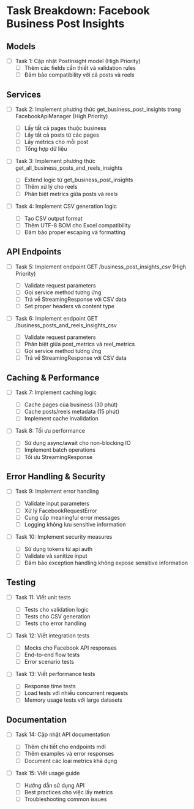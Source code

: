 # Task Breakdown: Facebook Business Post Insights

## Models

- [ ] Task 1: Cập nhật PostInsight model (High Priority)
  - [ ] Thêm các fields cần thiết và validation rules
  - [ ] Đảm bảo compatibility với cả posts và reels

## Services

- [ ] Task 2: Implement phương thức get_business_post_insights trong FacebookApiManager (High Priority)

  - [ ] Lấy tất cả pages thuộc business
  - [ ] Lấy tất cả posts từ các pages
  - [ ] Lấy metrics cho mỗi post
  - [ ] Tổng hợp dữ liệu

- [ ] Task 3: Implement phương thức get_all_business_posts_and_reels_insights

  - [ ] Extend logic từ get_business_post_insights
  - [ ] Thêm xử lý cho reels
  - [ ] Phân biệt metrics giữa posts và reels

- [ ] Task 4: Implement CSV generation logic
  - [ ] Tạo CSV output format
  - [ ] Thêm UTF-8 BOM cho Excel compatibility
  - [ ] Đảm bảo proper escaping và formatting

## API Endpoints

- [ ] Task 5: Implement endpoint GET /business_post_insights_csv (High Priority)

  - [ ] Validate request parameters
  - [ ] Gọi service method tương ứng
  - [ ] Trả về StreamingResponse với CSV data
  - [ ] Set proper headers và content type

- [ ] Task 6: Implement endpoint GET /business_posts_and_reels_insights_csv
  - [ ] Validate request parameters
  - [ ] Phân biệt giữa post_metrics và reel_metrics
  - [ ] Gọi service method tương ứng
  - [ ] Trả về StreamingResponse với CSV data

## Caching & Performance

- [ ] Task 7: Implement caching logic

  - [ ] Cache pages của business (30 phút)
  - [ ] Cache posts/reels metadata (15 phút)
  - [ ] Implement cache invalidation

- [ ] Task 8: Tối ưu performance
  - [ ] Sử dụng async/await cho non-blocking IO
  - [ ] Implement batch operations
  - [ ] Tối ưu StreamingResponse

## Error Handling & Security

- [ ] Task 9: Implement error handling

  - [ ] Validate input parameters
  - [ ] Xử lý FacebookRequestError
  - [ ] Cung cấp meaningful error messages
  - [ ] Logging không lưu sensitive information

- [ ] Task 10: Implement security measures
  - [ ] Sử dụng tokens từ api auth
  - [ ] Validate và sanitize input
  - [ ] Đảm bảo exception handling không expose sensitive information

## Testing

- [ ] Task 11: Viết unit tests

  - [ ] Tests cho validation logic
  - [ ] Tests cho CSV generation
  - [ ] Tests cho error handling

- [ ] Task 12: Viết integration tests

  - [ ] Mocks cho Facebook API responses
  - [ ] End-to-end flow tests
  - [ ] Error scenario tests

- [ ] Task 13: Viết performance tests
  - [ ] Response time tests
  - [ ] Load tests với nhiều concurrent requests
  - [ ] Memory usage tests với large datasets

## Documentation

- [ ] Task 14: Cập nhật API documentation

  - [ ] Thêm chi tiết cho endpoints mới
  - [ ] Thêm examples và error responses
  - [ ] Document các loại metrics khả dụng

- [ ] Task 15: Viết usage guide
  - [ ] Hướng dẫn sử dụng API
  - [ ] Best practices cho việc lấy metrics
  - [ ] Troubleshooting common issues
